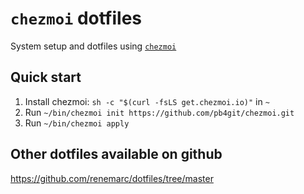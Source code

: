 # `chezmoi` dotfiles

System setup and dotfiles using [`chezmoi`](https://www.chezmoi.io/)

## Quick start

1. Install chezmoi: `sh -c "$(curl -fsLS get.chezmoi.io)"` in `~`
2. Run `~/bin/chezmoi init https://github.com/pb4git/chezmoi.git`
3. Run `~/bin/chezmoi apply`

## Other dotfiles available on github
https://github.com/renemarc/dotfiles/tree/master
